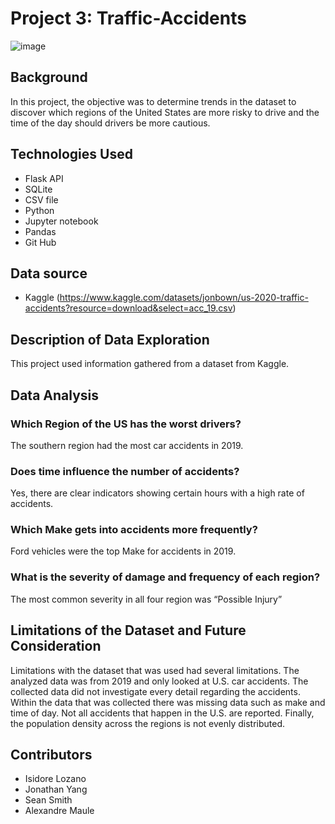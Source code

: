 # Project 3: Traffic-Accidents

![image](https://user-images.githubusercontent.com/117343047/233496958-7bfbc127-cf88-4168-9da3-07a54ed695d0.png)

## Background
In this project, the objective was to determine trends in the dataset to discover which regions of the United States are more risky to drive and the time of the day should drivers be more cautious.  


## Technologies Used
* Flask API
* SQLite
* CSV file 
* Python 
* Jupyter notebook
* Pandas 
* Git Hub

## Data source
* Kaggle (https://www.kaggle.com/datasets/jonbown/us-2020-traffic-accidents?resource=download&select=acc_19.csv)


## Description of Data Exploration
This project used information gathered from a dataset from Kaggle. 

## Data Analysis

### Which Region of the US has the worst drivers? 
The southern region had the most car accidents in 2019. 

### Does time influence the number of accidents?
Yes, there are clear indicators showing certain hours with a high rate of accidents. 

### Which Make gets into accidents more frequently? 
Ford vehicles were the top Make for accidents in 2019.

### What is the severity of damage and frequency of each region?
The most common severity in all four region was “Possible Injury”



## Limitations of the Dataset and Future Consideration
Limitations with the dataset that was used had several limitations. The analyzed data was from 2019 and only looked at U.S. car accidents. The collected data did not investigate every detail regarding the accidents. Within the data that was collected there was missing data such as make and time of day. Not all accidents that happen in the U.S. are reported. Finally, the population density across the regions is not evenly distributed.   






## Contributors
* Isidore Lozano
* Jonathan Yang
* Sean Smith
* Alexandre Maule
